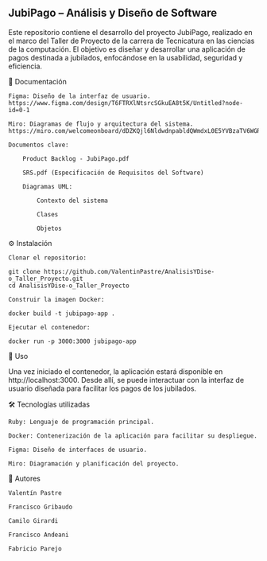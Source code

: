 ## JubiPago – Análisis y Diseño de Software

Este repositorio contiene el desarrollo del proyecto JubiPago, realizado en el marco del Taller de Proyecto de la carrera de Tecnicatura en las ciencias de la computación. El objetivo es diseñar y desarrollar una aplicación de pagos destinada a jubilados, enfocándose en la usabilidad, seguridad y eficiencia.

📄 Documentación

    Figma: Diseño de la interfaz de usuario.
    https://www.figma.com/design/T6FTRXlNtsrcSGkuEA8t5K/Untitled?node-id=0-1

    Miro: Diagramas de flujo y arquitectura del sistema.
    https://miro.com/welcomeonboard/dDZKQjl6NldwdnpabldQWmdxL0E5YVBzaTV6WGRTVWhFbWNSUXI0Q1V0SmJrUWJyc1dCSUNIN3dtS21qb2J4OVpXcEJ0VmVPbzRVNXlSRmMyK0haU2dnc2tNb0pYQVo2dldSRXAzRnh1VkhCMmRuTDgzam9JK1hTRHIyUk9RS3NyVmtkMG5hNDA3dVlncnBvRVB2ZXBnPT0hdjE

    Documentos clave:

        Product Backlog - JubiPago.pdf

        SRS.pdf (Especificación de Requisitos del Software)

        Diagramas UML:

            Contexto del sistema

            Clases

            Objetos

⚙️ Instalación

    Clonar el repositorio:

    git clone https://github.com/ValentinPastre/AnalisisYDise-o_Taller_Proyecto.git
    cd AnalisisYDise-o_Taller_Proyecto

    Construir la imagen Docker:

    docker build -t jubipago-app .

    Ejecutar el contenedor:

    docker run -p 3000:3000 jubipago-app

🚀 Uso

Una vez iniciado el contenedor, la aplicación estará disponible en http://localhost:3000. Desde allí, se puede interactuar con la interfaz de usuario diseñada para facilitar los pagos de los jubilados.

🛠️ Tecnologías utilizadas

    Ruby: Lenguaje de programación principal.

    Docker: Contenerización de la aplicación para facilitar su despliegue.

    Figma: Diseño de interfaces de usuario.

    Miro: Diagramación y planificación del proyecto.

👥 Autores

    Valentín Pastre

    Francisco Gribaudo
    
    Camilo Girardi
    
    Francisco Andeani
    
    Fabricio Parejo